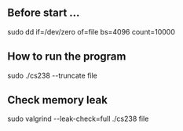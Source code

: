 ## Before start ...

sudo dd if=/dev/zero of=file bs=4096 count=10000

## How to run the program

sudo ./cs238 --truncate file

## Check memory leak

sudo valgrind --leak-check=full ./cs238 file
